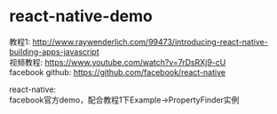 # react-native-demo
教程1: http://www.raywenderlich.com/99473/introducing-react-native-building-apps-javascript  
视频教程: https://www.youtube.com/watch?v=7rDsRXj9-cU  
facebook github: https://github.com/facebook/react-native  

react-native:  
facebook官方demo，配合教程1下Example->PropertyFinder实例
